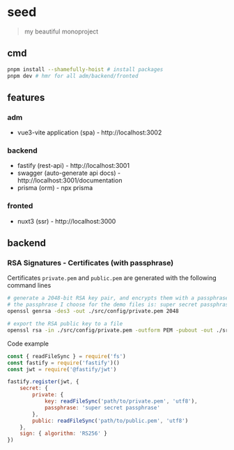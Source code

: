 # seed
> my beautiful monoproject

## cmd
```bash
pnpm install --shamefully-hoist # install packages
pnpm dev # hmr for all adm/backend/fronted
```

## features
### adm
- vue3-vite application (spa) - http://localhost:3002

### backend
- fastify (rest-api) - http://localhost:3001
- swagger (auto-generate api docs) - http://localhost:3001/documentation
- prisma (orm) - npx prisma <cmd>

### fronted
- nuxt3 (ssr) - http://localhost:3000

## backend
### RSA Signatures - Certificates (with passphrase)
Certificates `private.pem` and `public.pem` are generated with the following command lines
```bash
# generate a 2048-bit RSA key pair, and encrypts them with a passphrase
# the passphrase I choose for the demo files is: super secret passphrase
openssl genrsa -des3 -out ./src/config/private.pem 2048

# export the RSA public key to a file
openssl rsa -in ./src/config/private.pem -outform PEM -pubout -out ./src/config/public.pem
```
Code example
```js
const { readFileSync } = require('fs')
const fastify = require('fastify')()
const jwt = require('@fastify/jwt')

fastify.register(jwt, {
	secret: {
		private: {
			key: readFileSync('path/to/private.pem', 'utf8'),
			passphrase: 'super secret passphrase'
		},
		public: readFileSync('path/to/public.pem', 'utf8')
	},
	sign: { algorithm: 'RS256' }
})
```
